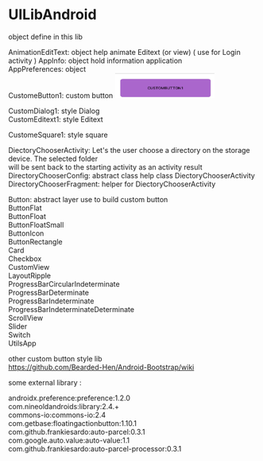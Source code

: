 # UILibAndroid

object define in this lib

AnimationEditText: object help animate Editext (or view) ( use for Login activity )
AppInfo: object hold information application  
AppPreferences: object  
CustomeButton1: custom button 
<img src="https://github.com/azuredragon3000/UILibAndroid/blob/master/image/custombutton1.png" width="200" height="50" />

CustomDialog1: style Dialog  
CustomEditext1: style Editext  

CustomeSquare1: style square  


DiectoryChooserActivity: Let's the user choose a directory on the storage device. The selected folder  
will be sent back to the starting activity as an activity result  
DirectoryChooserConfig: abstract class help class DiectoryChooserActivity  
DirectoryChooserFragment: helper for DiectoryChooserActivity  
  
Button: abstract layer use to build custom button  
ButtonFlat  
ButtonFloat  
ButtonFloatSmall  
ButtonIcon  
ButtonRectangle  
Card  
Checkbox  
CustomView  
LayoutRipple  
ProgressBarCircularIndeterminate  
ProgressBarDeterminate  
ProgressBarIndeterminate  
ProgressBarIndeterminateDeterminate  
ScrollView  
Slider  
Switch  
UtilsApp  
  
  
  
other custom button style lib  
https://github.com/Bearded-Hen/Android-Bootstrap/wiki  

some external library :  
  
androidx.preference:preference:1.2.0  
com.nineoldandroids:library:2.4.+  
commons-io:commons-io:2.4  
com.getbase:floatingactionbutton:1.10.1  
com.github.frankiesardo:auto-parcel:0.3.1  
com.google.auto.value:auto-value:1.1  
com.github.frankiesardo:auto-parcel-processor:0.3.1  
